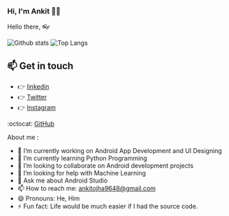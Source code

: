 
### Hi, I'm Ankit :technologist:



Hello there, :eyeglasses:

![Github stats](https://github-readme-stats.vercel.app/api?username=ankitojha07&theme=tokyonight&count_private=true&show_icons=true) ![Top Langs](https://github-readme-stats.vercel.app/api/top-langs/?username=ankitojha07&layout=compact&theme=tokyonight)

## :mailbox: Get in touch
*  :point_right:  <a href="https://www.linkedin.com/in/ankitojha07/">linkedin </a> 
*  :point_right:  <a href="https://twitter.com/ankit_ojha07">Twitter</a>    
*  :point_right:  <a href="https://www.instagram.com/codeforcoffee.in/" >Instagram</a>
  <!--:point_right:  <a href="https://stackoverflow.com/users/10554702/ritik-kumar/" >StackOverflow</a> -->
 :octocat:  <a href="https://github.com/ankitojha07">GitHub</a>

<!--
**ankitojha07/ankitojha07** is a ✨ _special_ ✨ repository because its `README.md` (this file) appears on your GitHub profile.

Here are some ideas to get you started:
-->

About me :

- 🔭 I’m currently working on Android App Development and UI Designing
- 🌱 I’m currently learning Python Programming
- 👯 I’m looking to collaborate on Android development projects
- 🤔 I’m looking for help with Machine Learning
- 💬 Ask me about Android Studio
- 📫 How to reach me: ankitojha9648@gmail.com
- 😄 Pronouns: He, Him
- ⚡ Fun fact: Life would be much easier if I had the source code.

